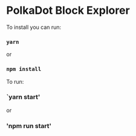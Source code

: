 # PolkaDot Block Explorer

To install you can run:

### `yarn`

or 

### `npm install`

To run:

### `yarn start'

or 

### 'npm run start'

